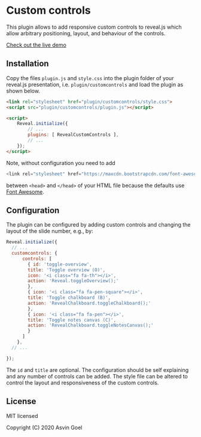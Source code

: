 # Custom controls

This plugin allows to add responsive custom controls to reveal.js which allow arbitrary positioning, layout, and behaviour of the controls.

[Check out the live demo](https://rajgoel.github.io/reveal.js-demos/customcontrols-demo.html)

## Installation

Copy the files `plugin.js` and `style.css` into the plugin folder of your reveal.js presentation, i.e. ```plugin/customcontrols``` and load the plugin as shown below.

```html
<link rel="stylesheet" href="plugin/customcontrols/style.css">
<script src="plugin/customcontrols/plugin.js"></script>

<script>
    Reveal.initialize({
        // ...
        plugins: [ RevealCustomControls ],
        // ...
    });
</script>
```

Note, without configuration you need to add

```javascript
<link rel="stylesheet" href="https://maxcdn.bootstrapcdn.com/font-awesome/4.5.0/css/font-awesome.min.css">
```

between ```<head>``` and ```</head>``` of your HTML file because the defaults use [Font Awesome](http://fontawesome.io/).

## Configuration

The plugin can be configured by adding custom controls and changing the layout of the slide number, e.g., by:

```javascript
Reveal.initialize({
  // ...
  customcontrols: {
      controls: [
        { id: 'toggle-overview',
        title: 'Toggle overview (O)',
        icon: '<i class="fa fa-th"></i>',
        action: 'Reveal.toggleOverview();'
        },
        { icon: '<i class="fa fa-pen-square"></i>',
        title: 'Toggle chalkboard (B)',
        action: 'RevealChalkboard.toggleChalkboard();'
        },
        { icon: '<i class="fa fa-pen"></i>',
        title: 'Toggle notes canvas (C)',
        action: 'RevealChalkboard.toggleNotesCanvas();'
        }
      ]
    },
  // ...

});
```

The `id` and `title` are optional. The configuration should be self explaining and any number of controls can be added. The style file can be altered to control the layout and responsiveness of the custom controls.

## License

MIT licensed

Copyright (C) 2020 Asvin Goel
